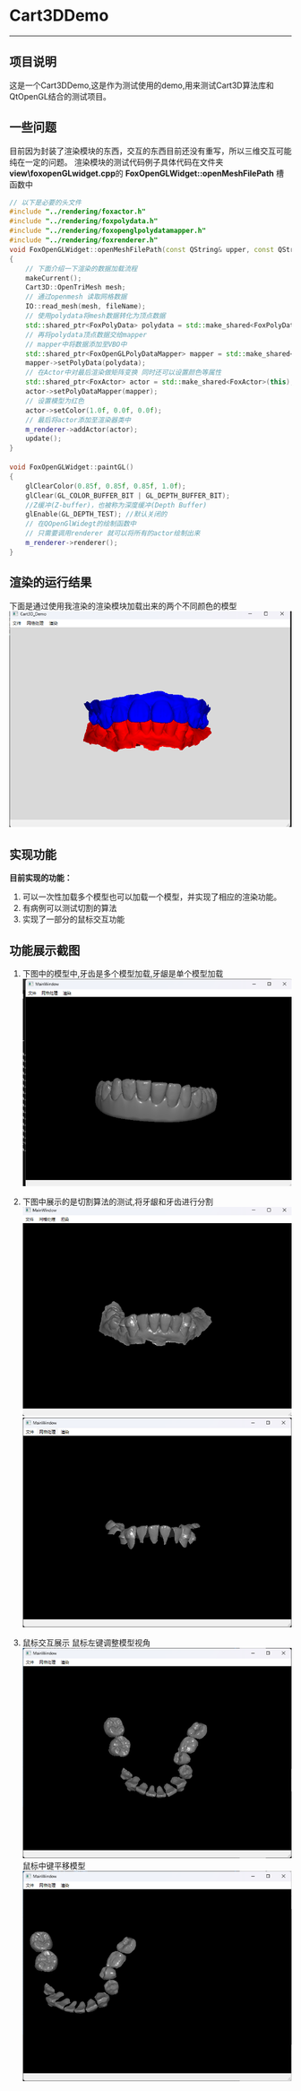 # Cart3DDemo
---
## 项目说明
这是一个Cart3DDemo,这是作为测试使用的demo,用来测试Cart3D算法库和QtOpenGL结合的测试项目。

## 一些问题
目前因为封装了渲染模块的东西，交互的东西目前还没有重写，所以三维交互可能纯在一定的问题。
渲染模块的测试代码例子具体代码在文件夹**view\\foxopenGLwidget.cpp**的
**FoxOpenGLWidget::openMeshFilePath** 槽函数中
```c++
// 以下是必要的头文件
#include "../rendering/foxactor.h"
#include "../rendering/foxpolydata.h"
#include "../rendering/foxopenglpolydatamapper.h"
#include "../rendering/foxrenderer.h"
void FoxOpenGLWidget::openMeshFilePath(const QString& upper, const QString& lower)
{
    // 下面介绍一下渲染的数据加载流程
    makeCurrent();
    Cart3D::OpenTriMesh mesh;
    // 通过openmesh 读取网格数据
    IO::read_mesh(mesh, fileName);
    // 使用polydata将mesh数据转化为顶点数据
    std::shared_ptr<FoxPolyData> polydata = std::make_shared<FoxPolyData>(mesh);
    // 再将polydata顶点数据交给mapper
    // mapper中将数据添加至VBO中
    std::shared_ptr<FoxOpenGLPolyDataMapper> mapper = std::make_shared<FoxOpenGLPolyDataMapper>();
    mapper->setPolyData(polydata);
    // 在Actor中对最后渲染做矩阵变换 同时还可以设置颜色等属性
    std::shared_ptr<FoxActor> actor = std::make_shared<FoxActor>(this);
    actor->setPolyDataMapper(mapper);
    // 设置模型为红色
    actor->setColor(1.0f, 0.0f, 0.0f);
    // 最后将actor添加至渲染器类中
    m_renderer->addActor(actor);
    update();
}

void FoxOpenGLWidget::paintGL()
{
    glClearColor(0.85f, 0.85f, 0.85f, 1.0f);
    glClear(GL_COLOR_BUFFER_BIT | GL_DEPTH_BUFFER_BIT);
    //Z缓冲(Z-buffer)，也被称为深度缓冲(Depth Buffer)
    glEnable(GL_DEPTH_TEST); //默认关闭的
    // 在QOpenGlWidegt的绘制函数中
    // 只需要调用renderer 就可以将所有的actor绘制出来
    m_renderer->renderer();
}


 ```

## 渲染的运行结果
下面是通过使用我渲染的渲染模块加载出来的两个不同颜色的模型
![image](./doc/Snipaste_2024-01-18_18-19-05.png)

## 实现功能
**目前实现的功能：**
1. 可以一次性加载多个模型也可以加载一个模型，并实现了相应的渲染功能。
2. 有病例可以测试切割的算法
3. 实现了一部分的鼠标交互功能



## 功能展示截图
1. 下图中的模型中,牙齿是多个模型加载,牙龈是单个模型加载
![image](./doc/image_20240111946.png)

2. 下图中展示的是切割算法的测试,将牙龈和牙齿进行分割
![image](./doc/Snipaste_2024-01-11_09-50-19.png)
![image](./doc/Snipaste_2024-01-11_09-50-40.png)

3. 鼠标交互展示
鼠标左键调整模型视角
![image](./doc/Snipaste_2024-01-11_09-52-35.png)
鼠标中键平移模型
![image](./doc/Snipaste_2024-01-11_09-53-52.png)




